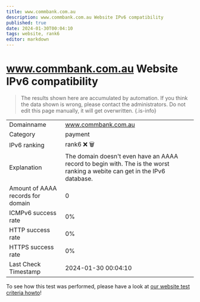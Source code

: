```yaml
---
title: www.commbank.com.au
description: www.commbank.com.au Website IPv6 compatibility
published: true
date: 2024-01-30T00:04:10
tags: website, rank6
editor: markdown
---
```


# www.commbank.com.au Website IPv6 compatibility

> The results shown here are accumulated by automation. If you think the data shown is wrong, please contact the administrators. 
> Do not edit this page manually, it will get overwritten.
{.is-info}


|   |   |
| - | - |
| Domainname | www.commbank.com.au
| Category | payment |
| IPv6 ranking | rank6 :x: :wastebasket: |
| Explanation | The domain doesn't even have an AAAA record to begin with. The is the worst ranking a webite can get in the IPv6 database. |
| Amount of AAAA records for domain | 0 |
| ICMPv6 success rate | 0%|
| HTTP success rate | 0% |
| HTTPS success rate | 0% |
| Last Check Timestamp | 2024-01-30 00:04:10 |

To see how this test was performed, please have a look at [our website test criteria howto](/howto/testcriteria/website)!

